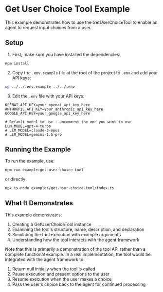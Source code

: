 # Get User Choice Tool Example

This example demonstrates how to use the GetUserChoiceTool to enable an agent to request input choices from a user.

## Setup

1. First, make sure you have installed the dependencies:

```bash
npm install
```

2. Copy the `.env.example` file at the root of the project to `.env` and add your API keys:

```bash
cp ../../.env.example ../../.env
```

3. Edit the `.env` file with your API keys:

```
OPENAI_API_KEY=your_openai_api_key_here
ANTHROPIC_API_KEY=your_anthropic_api_key_here
GOOGLE_API_KEY=your_google_api_key_here

# Default model to use - uncomment the one you want to use
LLM_MODEL=gpt-4-turbo
# LLM_MODEL=claude-3-opus
# LLM_MODEL=gemini-1.5-pro
```

## Running the Example

To run the example, use:

```bash
npm run example:get-user-choice-tool
```

or directly:

```bash
npx ts-node examples/get-user-choice-tool/index.ts
```

## What It Demonstrates

This example demonstrates:

1. Creating a GetUserChoiceTool instance
2. Examining the tool's structure, name, description, and declaration
3. Simulating the tool execution with example arguments
4. Understanding how the tool interacts with the agent framework

Note that this is primarily a demonstration of the tool API rather than a complete functional example. In a real implementation, the tool would be integrated with the agent framework to:

1. Return null initially when the tool is called
2. Pause execution and present options to the user
3. Resume execution when the user makes a choice
4. Pass the user's choice back to the agent for continued processing